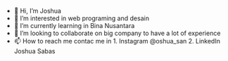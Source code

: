 - 👋 Hi, I’m Joshua 
- 👀 I’m interested in web programing and desain
- 🌱 I’m currently learning in Bina Nusantara 
- 💞️ I’m looking to collaborate on big company to have a lot of experience
- 📫 How to reach me contac me in
      1. Instagram @oshua_san
      2. LinkedIn Joshua Sabas


